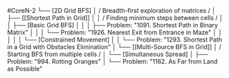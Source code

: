 #CoreN-2
└── [2D Grid BFS]
    │   / Breadth-first exploration of matrices /
    │
    ├── [[Shortest Path in Grid]]
    │   │   / Finding minimum steps between cells /
    │   │   ├── [Basic Grid BFS]
    │   │   │   ├── Problem: "1091. Shortest Path in Binary Matrix"
    │   │   │   └── Problem: "1926. Nearest Exit from Entrance in Maze"
    │   │   │
    │   │   └── [Constrained Movement]
    │   │       └── Problem: "1293. Shortest Path in a Grid with Obstacles Elimination"
    │
    └── [[Multi-Source BFS in Grid]]
        │   / Starting BFS from multiple cells /
        │   └── [Simultaneous Spread]
        │       ├── Problem: "994. Rotting Oranges"
        │       └── Problem: "1162. As Far from Land as Possible"